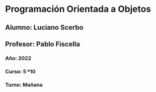 

# Programación Orientada a Objetos
## Alumno: Luciano Scerbo
## Profesor: Pablo Fiscella 
### Año: 2022
### Curso: 5 º10
### Turno: Mañana
